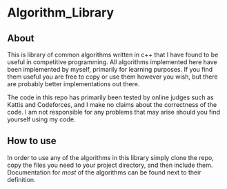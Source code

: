 # Algorithm_Library

## About
This is library of common algorithms written in c++ that I have found to be useful in competitive programming. All algorithms implemented here have been implemented by myself, primarily for learning purposes. If you find them useful you are free to copy or use them however you wish, but there are probably better implementations out there.

The code in this repo has primarily been tested by online judges such as Kattis and Codeforces, and I make no claims about the correctness of the code. I am not responsible for any problems that may arise should you find yourself using my code.

## How to use
In order to use any of the algorithms in this library simply clone the repo, copy the files you need to your project directory, and then include them. Documentation for *most* of the algorithms can be found next to their definition. 